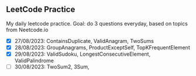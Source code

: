 ## LeetCode Practice 

My daily leetcode practice. Goal: do 3 questions everyday, based on topics from Neetcode.io 

-[x] 27/08/2023: ContainsDuplicate, ValidAnagram, TwoSums
-[x] 28/08/2023: GroupAnagrams, ProductExceptSelf, TopKFrequentElement
-[x] 29/08/2023: ValidSudoku, LongestConsecutiveElement, ValidPalindrome 
-[ ] 30/08/2023: TwoSum2, 3Sum, 